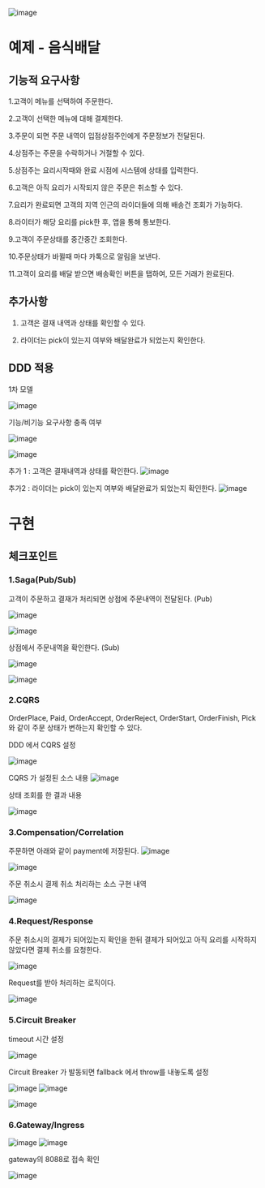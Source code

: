 ![image](https://user-images.githubusercontent.com/487999/79708354-29074a80-82fa-11ea-80df-0db3962fb453.png)

# 예제 - 음식배달

## 기능적 요구사항

1.고객이 메뉴를 선택하여 주문한다.

2.고객이 선택한 메뉴에 대해 결제한다.

3.주문이 되면 주문 내역이 입점상점주인에게 주문정보가 전달된다.

4.상점주는 주문을 수락하거나 거절할 수 있다.

5.상점주는 요리시작때와 완료 시점에 시스템에 상태를 입력한다.

6.고객은 아직 요리가 시작되지 않은 주문은 취소할 수 있다.

7.요리가 완료되면 고객의 지역 인근의 라이더들에 의해 배송건 조회가 가능하다.

8.라이터가 해당 요리를 pick한 후, 앱을 통해 통보한다.

9.고객이 주문상태를 중간중간 조회한다.

10.주문상태가 바뀔때 마다 카톡으로 알림을 보낸다.

11.고객이 요리를 배달 받으면 배송확인 버튼을 탭하여, 모든 거래가 완료된다.


## 추가사항
1. 고객은 결재 내역과 상태를 확인할 수 있다.

2. 라이더는 pick이 있는지 여부와 배달완료가 되었는지 확인한다.

## DDD 적용
1차 모델

![image](https://user-images.githubusercontent.com/118959734/206339356-215a5d5f-6af6-4c34-b613-2ce5d03ae2f5.png)

기능/비기능 요구사항 충족 여부

![image](https://user-images.githubusercontent.com/118959734/206339573-86b0316e-df2a-46c0-9b1f-64d8392e69a0.png)

![image](https://user-images.githubusercontent.com/118959734/206359630-e5e391b6-d132-43a1-bfa3-7a131a565f17.png)


추가 1 : 고객은 결재내역과 상태를 확인한다.
![image](https://user-images.githubusercontent.com/118959734/205819379-6b3bf139-9286-4b43-a56b-ce2d51330591.png)

추가2 : 라이더는 pick이 있는지 여부와 배달완료가 되었는지 확인한다.
![image](https://user-images.githubusercontent.com/118959734/205819823-9e2a0997-aeb4-4f6d-838c-f6047cd050c4.png)


# 구현
## 체크포인트

### 1.Saga(Pub/Sub)
고객이 주문하고 결재가 처리되면 상점에 주문내역이 전달된다. (Pub)

![image](https://user-images.githubusercontent.com/118959734/206338492-ca5a4e9b-9e2b-457d-8278-feef8a5470bd.png)


![image](https://user-images.githubusercontent.com/118959734/206336508-fc2f0470-32ee-4bc6-a6b5-d4412e982e67.png)


상점에서 주문내역을 확인한다. (Sub)

![image](https://user-images.githubusercontent.com/118959734/206336062-9da7b34a-ac4d-475f-8bce-f0b7884a8907.png)

![image](https://user-images.githubusercontent.com/118959734/206336203-98d18922-86eb-485e-b67c-4a22e34e9caa.png)



### 2.CQRS
OrderPlace, Paid, OrderAccept, OrderReject, OrderStart, OrderFinish, Pick 와 같이 주문 상태가 변하는지 확인할 수 있다.

DDD 에서 CQRS 설정

![image](https://user-images.githubusercontent.com/118959734/205809479-57e837da-d3c4-49b0-b995-2a6aa3fb07e1.png)

CQRS 가 설정된 소스 내용
![image](https://user-images.githubusercontent.com/118959734/205810092-e92c61de-ba25-4a91-a923-7b2233d34a97.png)

상태 조회를 한 결과 내용

![image](https://user-images.githubusercontent.com/118959734/206338261-7d4ce4d3-39f2-494e-a5a7-9c903fbf3d0c.png)



### 3.Compensation/Correlation 
주문하면 아래와 같이 payment에 저장된다.
![image](https://user-images.githubusercontent.com/118959734/205810461-818f34fb-c644-48a2-bedd-5189608de4c3.png)

![image](https://user-images.githubusercontent.com/118959734/205810817-ef75b05d-43a8-4ef0-beef-e9b31d08ac8d.png)

주문 취소시 결제 취소 처리하는 소스 구현 내역

![image](https://user-images.githubusercontent.com/118959734/205811751-f2f9ea66-199a-4b4f-85a2-113125f08cfb.png)


### 4.Request/Response  
주문 취소시의 결제가 되어있는지 확인을 한뒤 결제가 되어있고 아직 요리를 시작하지 않았다면 결제 취소를 요청한다.

![image](https://user-images.githubusercontent.com/118959734/205816088-e164f457-3866-4952-9a1a-7f09cfef3345.png)

Request를 받아 처리하는 로직이다.

![image](https://user-images.githubusercontent.com/118959734/205816909-bfa95e90-f12b-41b2-b9ef-49dbb4ef744b.png)

### 5.Circuit Breaker  

timeout 시간 설정

![image](https://user-images.githubusercontent.com/118959734/205817607-07570e57-a781-420b-97ce-0bf8622cd74b.png)

Circuit Breaker 가 발동되면 fallback 에서 throw를 내놓도록 설정

![image](https://user-images.githubusercontent.com/118959734/205818155-53930fee-3b88-425d-9d46-3564fd639e99.png)
![image](https://user-images.githubusercontent.com/118959734/205820120-84133582-b580-4735-ac6e-18504cd470e3.png)

![image](https://user-images.githubusercontent.com/118959734/205835536-3b3c29f5-f22c-4bf2-8a8d-b5c82811abb9.png)


### 6.Gateway/Ingress  
![image](https://user-images.githubusercontent.com/118959734/205820385-b2bb32ba-f89f-44bb-ae16-0e7836f4ddfe.png)
![image](https://user-images.githubusercontent.com/118959734/205820450-4d7554e7-021e-45de-ba13-bcb300a1ccf6.png)

gateway의 8088로 접속 확인

![image](https://user-images.githubusercontent.com/118959734/205846690-5087f8fa-8990-41ba-8384-f6721474ff4a.png)






